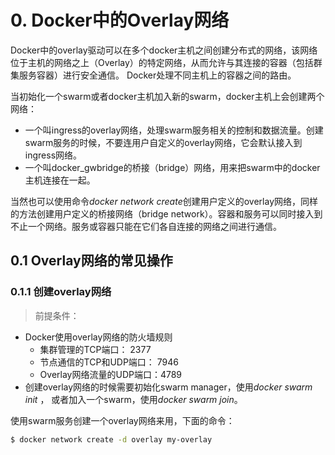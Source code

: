 # 0. Docker中的Overlay网络

Docker中的overlay驱动可以在多个docker主机之间创建分布式的网络，该网络位于主机的网络之上（Overlay）的特定网络，从而允许与其连接的容器（包括群集服务容器）进行安全通信。 Docker处理不同主机上的容器之间的路由。

当初始化一个swarm或者docker主机加入新的swarm，docker主机上会创建两个网络：

- 一个叫ingress的overlay网络，处理swarm服务相关的控制和数据流量。创建swarm服务的时候，不要连用户自定义的overlay网络，它会默认接入到ingress网络。
- 一个叫docker_gwbridge的桥接（bridge）网络，用来把swarm中的docker主机连接在一起。

当然也可以使用命令*docker network create*创建用户定义的overlay网络，同样的方法创建用户定义的桥接网络（bridge network）。容器和服务可以同时接入到不止一个网络。服务或容器只能在它们各自连接的网络之间进行通信。

## 0.1 Overlay网络的常见操作

### 0.1.1 创建overlay网络

>前提条件：<br>
- Docker使用overlay网络的防火墙规则
  - 集群管理的TCP端口： 2377 
  - 节点通信的TCP和UDP端口： 7946
  - Overlay网络流量的UDP端口：4789
- 创建overlay网络的时候需要初始化swarm manager，使用*docker swarm init*  ， 或者加入一个swarm，使用*docker swarm join*。 

使用swarm服务创建一个overlay网络来用，下面的命令：
```bash
$ docker network create -d overlay my-overlay
```

